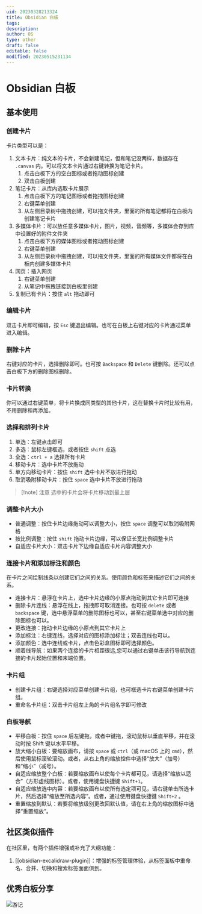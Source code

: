 ```yaml
---
uid: 20230328213324
title: Obsidian 白板
tags: 
description: 
author: OS
type: other
draft: false
editable: false
modified: 20230515231134
---
```


# Obsidian 白板

## 基本使用

### 创建卡片

卡片类型可以是：

1. 文本卡片：纯文本的卡片，不会新建笔记，但和笔记没两样，数据存在 `.canvas` 内。可以将文本卡片通过右键转换为笔记卡片。
	1. 点击白板下方的空白图标或者拖动图标创建
	2. 双击白板创建
2. 笔记卡片：从库内选取卡片展示
	1. 点击白板下方的笔记图标或者拖拽图标创建
	2. 右键菜单创建
	3. 从左侧目录树中拖拽创建，可以拖文件夹，里面的所有笔记都将在白板内创建笔记卡片
3. 多媒体卡片：可以放任意多媒体卡片，图片，视频，音频等，多媒体会存到库中设置好的附件文件夹
	1. 点击白板下方的媒体图标或者拖动图标创建
	2. 右键菜单创建
	3. 从左侧目录树中拖拽创建，可以拖文件夹，里面的所有媒体文件都将在白板内创建多媒体卡片
4. 网页：插入网页
	1. 右键菜单创建
	2. 从笔记中拖拽链接到白板里创建
5. 复制已有卡片：按住 `alt` 拖动即可

### 编辑卡片

双击卡片即可编辑，按 `Esc` 键退出编辑。也可在白板上右键对应的卡片通过菜单进入编辑。

### 删除卡片

右键对应的卡片，选择删除即可。也可按 `Backspace` 和 `Delete` 键删除。还可以点击白板下方的删除图标删除。

### 卡片转换

你可以通过右键菜单，将卡片换成同类型的其他卡片，这在替换卡片时比较有用，不用删除和再添加。

### 选择和排列卡片

1. 单选：左键点击即可
2. 多选：鼠标左键框选，或者按住 `shift` 点选
3. 全选：`ctrl + a` 选择所有卡片
4. 移动卡片：选中卡片不放拖动
5. 单方向移动卡片：按住 `shift` 选中卡片不放进行拖动
6. 取消吸附移动卡片：按住 `space` 选中卡片不放进行拖动

> [!note] 注意
> 选中的卡片会将卡片移动到最上层

### 调整卡片大小

- 普通调整：按住卡片边缘拖动可以调整大小，按住 `space` 调整可以取消吸附网格
- 按比例调整：按住 `shift` 拖动卡片边缘，可以保证长宽比例调整卡片
- 自适应卡片大小：双击卡片下边缘自适应卡片内容调整大小

### 连接卡片和添加标注和颜色

在卡片之间绘制线条以创建它们之间的关系。使用颜色和标签来描述它们之间的关系。

- 连接卡片：悬浮在卡片上，选中卡片边缘的小原点拖动到其它卡片即可连接
- 删除卡片连线：悬浮在线上，拖拽即可取消连接。也可按 `delete` 或者 `backspace` 键，选中悬浮菜单的删除图标也可以，甚至右键菜单选中对应的删除图标也可以。
- 更改连接：拖动卡片边缘的小原点到其它卡片上
- 添加标注：右键连线，选择对应的图标添加标注；双击连线也可以。
- 添加颜色：选中连线或卡片，点击色彩盒图标即可选择颜色。
- 顺着线导航：如果两个连接的卡片相距很远,您可以通过右键单击该行导航到连接的卡片起始位置和末端位置。

### 卡片组

- 创建卡片组：右键选择对应菜单创建卡片组，也可框选卡片右键菜单创建卡片组。
- 重命名卡片组：双击卡片组左上角的卡片组名字即可修改

### 白板导航

- 平移白板：按住 `space` 后左键拖，或者中键拖，滚动鼠标以垂直平移，并在滚动时按 Shift 键以水平平移。
- 放大缩小白板：要缩放画布，请按 `space` 或 `ctrl`（或 macOS 上的 `cmd`），然后使用鼠标滚轮滚动。或者，从右上角的缩放控件中选择“放大”（加号）和“缩小”（减号）。
- 自适应缩放整个白板：若要缩放画布以使每个卡片都可见，请选择“缩放以适合”（方形虚线图标）。或者，使用键盘快捷键 `Shift+1`。
- 自适应缩放选中内容：若要缩放画布以使所有选定项可见，请右键单击所选卡片，然后选择“缩放至所选内容”。或者，通过使用键盘快捷键 `Shift+2` 。
- 重置缩放到默认：若要将缩放级别更改回默认值，请在右上角的缩放图标中选择“重置缩放”。

## 社区类似插件

在社区里，有两个插件增强或补充了大纲功能：

1. [[obsidian-excalidraw-plugin]]：增强的标签管理体验，从标签面板中重命名、合并、切换和搜索标签面面俱到。

## 优秀白板分享

![游记]( https://cdn.pkmer.cn/images/20230429182931.png)